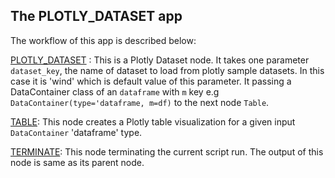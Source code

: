 ## The PLOTLY_DATASET app

The workflow of this app is described below:

[PLOTLY_DATASET](https://github.com/flojoy-io/nodes/blob/main/GENERATORS/SAMPLE_DATASET/PLOTLY_DATASET/PLOTLY_DATASET.py) : This is a Plotly Dataset node. It takes one parameter  `dataset_key`, the name of dataset to load from plotly sample datasets. In this case it is 'wind' which is default value of this parameter. It passing a DataContainer class of an `dataframe` with `m` key e.g `DataContainer(type='dataframe, m=df)` to the next node `Table`.

[TABLE](https://github.com/flojoy-io/nodes/blob/main/VISUALIZERS/PLOTLY/TABLE/TABLE.py): This node creates a Plotly table visualization for a given input `DataContainer` 'dataframe' type.

[TERMINATE](https://github.com/flojoy-io/nodes/blob/main/LOGIC_GATES/TERMINATORS/END/END.py): This node terminating the current script run. The output of this node is same as its parent node.
